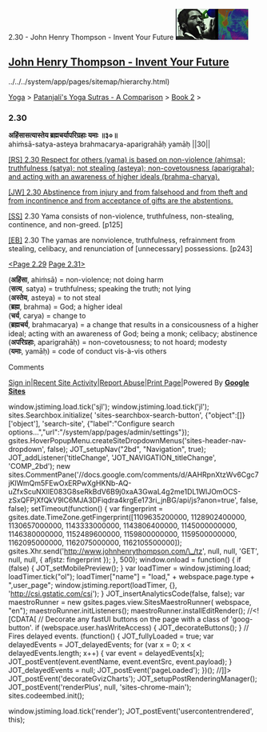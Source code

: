 2.30 - John Henry Thompson - Invent Your Future [![John Henry Thompson - Invent Your Future](../../../_/rsrc/1329567069254/config/customLogo.gif-revision=6.png)](../../../index.html)

[John Henry Thompson - Invent Your Future](../../../index.html)
---------------------------------------------------------------

../../../system/app/pages/sitemap/hierarchy.html)
    

[Yoga](../../../yoga.html)‎ > ‎[Patanjali's Yoga Sutras - A Comparison](../../patanjani.html)‎ > ‎[Book 2](../book-2.html)‎ > ‎

### 2.30

**अहिंसासत्यास्तेय ब्रह्मचर्यापरिग्रहाः यमाः ॥३०॥**  
ahiṁsā-satya-asteya brahmacarya-aparigrahāḥ yamāḥ ||30||  
  
  
[\[RS\] 2.30 Respect for others (yama) is based on non-violence (ahimsa); truthfulness (satya); not stealing (asteya); non-covetousness (aparigraha); and acting with an awareness of higher ideals (brahma-charya).](http://www.ashtangayoga.info/philosophy/yoga-sutra-patanjali/chapter-2/item/ahinsa-satya-asteya-brahmacharya-aparigrahah/)  
  
[\[JW\] 2.30 Abstinence from injury and from falsehood and from theft and from incontinence and from acceptance of gifts are the abstentions.](http://books.google.com/books?id=YzFImjtOxUwC&pg=PA178&ci=155%2C199%2C727%2C80&source=bookclip)  
  
[\[SS\]](http://www.amazon.com/Yoga-Sutras-Patanjali-Commentary-Satchidananda/dp/0932040381) 2.30 Yama consists of non-violence, truthfulness, non-stealing, continence, and non-greed. \[p125\]  
  
[\[EB\]](http://www.amazon.com/Yoga-Sutras-Patanjali-Translation-Commentary/dp/0865477361/ref=sr_1_1?ie=UTF8&s=books&qid=1250508322&sr=1-1) 2.30 The yamas are nonviolence, truthfulness, refrainment from stealing, celibacy, and renunciation of \[unnecessary\] possessions. \[p243\]  
  
[<Page 2.29](229.html)  [Page 2.31>](231.html)  
  

(**अहिंसा**, ahiṁsā) = non-violence; not doing harm  
(**सत्य**, satya) = truthfulness; speaking the truth; not lying  
(**अस्तेय**, asteya) = to not steal  
(**ब्रह्म**, brahma) = God; a higher ideal  
(**चर्य**, carya) = change to  
(**ब्रह्मचर्य**, brahmacarya) = a change that results in a consicousness of a higher ideal; acting with an awareness of God; being a monk; celibacy; abstinence  
(**अपरिग्रहाः**, aparigrahāḥ) = non-covetousness; to not hoard; modesty  
(**यमाः**, yamāḥ) = code of conduct vis-à-vis others

Comments

[Sign in](https://accounts.google.com/ServiceLogin?continue=http://sites.google.com/a/johnhenrythompson.com/jht/yoga/patanjani/book-2/230&service=jotspot)|[Recent Site Activity](../../../system/app/pages/recentChanges.html)|[Report Abuse](http://sites.google.com/a/johnhenrythompson.com/jht/system/app/pages/reportAbuse)|[Print Page](javascript:;)|Powered By **[Google Sites](http://sites.google.com/site)**

window.jstiming.load.tick('sjl'); window.jstiming.load.tick('jl'); sites.Searchbox.initialize( 'sites-searchbox-search-button', {"object":\[\]}\['object'\], 'search-site', {"label":"Configure search options...","url":"/system/app/pages/admin/settings"}); gsites.HoverPopupMenu.createSiteDropdownMenus('sites-header-nav-dropdown', false); JOT\_setupNav("2bd", "Navigation", true); JOT\_addListener('titleChange', 'JOT\_NAVIGATION\_titleChange', 'COMP\_2bd'); new sites.CommentPane('//docs.google.com/comments/d/AAHRpnXtzWv6Cgc7jKlWmQm5FEwOxERPwXgHKNb-AQ-uZfxScuNXIlE083G8seRkBdV6B9j0xaA3GwaL4g2me1DL1WlJOmOCS-zSxQFPjXfQkV9lC6MJA3DFiqdra4krgEe173ri\_jnBG/api/js?anon=true', false, false); setTimeout(function() { var fingerprint = gsites.date.TimeZone.getFingerprint(\[1109635200000, 1128902400000, 1130657000000, 1143333000000, 1143806400000, 1145000000000, 1146380000000, 1152489600000, 1159800000000, 1159500000000, 1162095000000, 1162075000000, 1162105500000\]); gsites.Xhr.send('http://www.johnhenrythompson.com/\_/tz', null, null, 'GET', null, null, { afjstz: fingerprint }); }, 500); window.onload = function() { if (false) { JOT\_setMobilePreview(); } var loadTimer = window.jstiming.load; loadTimer.tick("ol"); loadTimer\["name"\] = "load," + webspace.page.type + ",user\_page"; window.jstiming.report(loadTimer, {}, 'http://csi.gstatic.com/csi'); } JOT\_insertAnalyticsCode(false, false); var maestroRunner = new gsites.pages.view.SitesMaestroRunner( webspace, "en"); maestroRunner.initListeners(); maestroRunner.installEditRender(); //<!\[CDATA\[ // Decorate any fastUI buttons on the page with a class of 'goog-button'. if (webspace.user.hasWriteAccess) { JOT\_decorateButtons(); } // Fires delayed events. (function() { JOT\_fullyLoaded = true; var delayedEvents = JOT\_delayedEvents; for (var x = 0; x < delayedEvents.length; x++) { var event = delayedEvents\[x\]; JOT\_postEvent(event.eventName, event.eventSrc, event.payload); } JOT\_delayedEvents = null; JOT\_postEvent('pageLoaded'); })(); //\]\]> JOT\_postEvent('decorateGvizCharts'); JOT\_setupPostRenderingManager(); JOT\_postEvent('renderPlus', null, 'sites-chrome-main'); sites.codeembed.init();

window.jstiming.load.tick('render'); JOT\_postEvent('usercontentrendered', this);